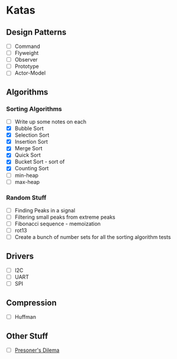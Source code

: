 # Katas
## Design Patterns
- [ ] Command
- [ ] Flyweight
- [ ] Observer
- [ ] Prototype
- [ ] Actor-Model

## Algorithms
### Sorting Algorithms
- [ ] Write up some notes on each
- [x] Bubble Sort
- [x] Selection Sort
- [x] Insertion Sort
- [x] Merge Sort
- [x] Quick Sort
- [x] Bucket Sort - sort of
- [x] Counting Sort
- [ ] min-heap
- [ ] max-heap

### Random Stuff
- [ ] Finding Peaks in a signal
- [ ] Filtering small peaks from extreme peaks
- [ ] Fibonacci sequence - memoization
- [ ] rot13
- [ ] Create a bunch of number sets for all the sorting algorithm tests

## Drivers
- [ ] I2C
- [ ] UART
- [ ] SPI

## Compression
- [ ] Huffman

## Other Stuff
- [ ] [Presoner's Dilema](https://en.wikipedia.org/wiki/Prisoner%27s_dilemma)
